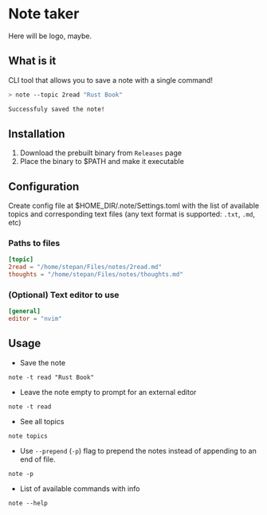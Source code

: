 # Note taker

Here will be logo, maybe.

## What is it

CLI tool that allows you to save a note with a single command!

```sh
> note --topic 2read "Rust Book"

Successfuly saved the note!
```

## Installation

1) Download the prebuilt binary from `Releases` page
2) Place the binary to $PATH and make it executable

## Configuration

Create config file at $HOME_DIR/.note/Settings.toml with the list of available topics and corresponding text files (any text format is supported: `.txt`, `.md`, etc)

### Paths to files

```toml
[topic]
2read = "/home/stepan/Files/notes/2read.md"
thoughts = "/home/stepan/Files/notes/thoughts.md"
```

### (Optional) Text editor to use

```toml
[general]
editor = "nvim"
```

## Usage

* Save the note

```
note -t read "Rust Book"
```

* Leave the note empty to prompt for an external editor

```
note -t read
```


* See all topics

```
note topics
```

* Use `--prepend` (`-p`) flag to prepend the notes instead of appending to an end of file.

```
note -p
```

* List of available commands with info

```
note --help
```

